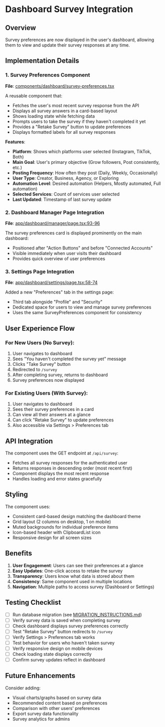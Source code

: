 # Dashboard Survey Integration

## Overview

Survey preferences are now displayed in the user's dashboard, allowing them to view and update their survey responses at any time.

## Implementation Details

### 1. Survey Preferences Component
**File**: [components/dashboard/survey-preferences.tsx](components/dashboard/survey-preferences.tsx)

A reusable component that:
- Fetches the user's most recent survey response from the API
- Displays all survey answers in a card-based layout
- Shows loading state while fetching data
- Prompts users to take the survey if they haven't completed it yet
- Provides a "Retake Survey" button to update preferences
- Displays formatted labels for all survey responses

**Features**:
- **Platform**: Shows which platforms user selected (Instagram, TikTok, Both)
- **Main Goal**: User's primary objective (Grow followers, Post consistently, etc.)
- **Posting Frequency**: How often they post (Daily, Weekly, Occasionally)
- **User Type**: Creator, Business, Agency, or Exploring
- **Automation Level**: Desired automation (Helpers, Mostly automated, Full automation)
- **Selected Services**: Count of services user selected
- **Last Updated**: Timestamp of last survey update

### 2. Dashboard Manager Page Integration
**File**: [app/dashboard/manager/page.tsx:93-96](app/dashboard/manager/page.tsx#L93-L96)

The survey preferences card is displayed prominently on the main dashboard:
- Positioned after "Action Buttons" and before "Connected Accounts"
- Visible immediately when user visits their dashboard
- Provides quick overview of user preferences

### 3. Settings Page Integration
**File**: [app/dashboard/settings/page.tsx:58-74](app/dashboard/settings/page.tsx#L58-L74)

Added a new "Preferences" tab in the settings page:
- Third tab alongside "Profile" and "Security"
- Dedicated space for users to view and manage survey preferences
- Uses the same SurveyPreferences component for consistency

## User Experience Flow

### For New Users (No Survey):
1. User navigates to dashboard
2. Sees "You haven't completed the survey yet" message
3. Clicks "Take Survey" button
4. Redirected to `/survey`
5. After completing survey, returns to dashboard
6. Survey preferences now displayed

### For Existing Users (With Survey):
1. User navigates to dashboard
2. Sees their survey preferences in a card
3. Can view all their answers at a glance
4. Can click "Retake Survey" to update preferences
5. Also accessible via Settings > Preferences tab

## API Integration

The component uses the GET endpoint at `/api/survey`:
- Fetches all survey responses for the authenticated user
- Returns responses in descending order (most recent first)
- Component displays the most recent response
- Handles loading and error states gracefully

## Styling

The component uses:
- Consistent card-based design matching the dashboard theme
- Grid layout (2 columns on desktop, 1 on mobile)
- Muted backgrounds for individual preference items
- Icon-based header with ClipboardList icon
- Responsive design for all screen sizes

## Benefits

1. **User Engagement**: Users can see their preferences at a glance
2. **Easy Updates**: One-click access to retake the survey
3. **Transparency**: Users know what data is stored about them
4. **Consistency**: Same component used in multiple locations
5. **Navigation**: Multiple paths to access survey (Dashboard or Settings)

## Testing Checklist

- [ ] Run database migration (see [MIGRATION_INSTRUCTIONS.md](MIGRATION_INSTRUCTIONS.md))
- [ ] Verify survey data is saved when completing survey
- [ ] Check dashboard displays survey preferences correctly
- [ ] Test "Retake Survey" button redirects to `/survey`
- [ ] Verify Settings > Preferences tab works
- [ ] Test behavior for users who haven't taken survey
- [ ] Verify responsive design on mobile devices
- [ ] Check loading state displays correctly
- [ ] Confirm survey updates reflect in dashboard

## Future Enhancements

Consider adding:
- Visual charts/graphs based on survey data
- Recommended content based on preferences
- Comparison with other users' preferences
- Export survey data functionality
- Survey analytics for admins
